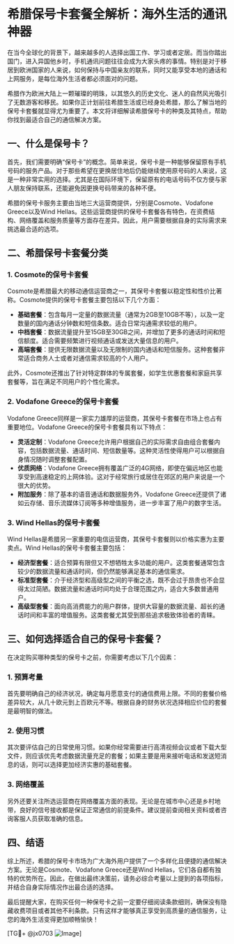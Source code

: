 # 希腊保号卡套餐全解析：海外生活的通讯神器

在当今全球化的背景下，越来越多的人选择出国工作、学习或者定居。而当你踏出国门，进入异国他乡时，手机通讯问题往往会成为大家头疼的事情。特别是对于移居到欧洲国家的人来说，如何保持与中国亲友的联系，同时又能享受本地的通话和上网服务，是每位海外生活者都必须面对的问题。

希腊作为欧洲大陆上一颗璀璨的明珠，以其悠久的历史文化、迷人的自然风光吸引了无数游客和移民。如果你正计划前往希腊生活或已经身处希腊，那么了解当地的保号卡套餐就显得尤为重要了。本文将详细解读希腊保号卡的种类及其特点，帮助你找到最适合自己的通信解决方案。

## 一、什么是保号卡？

首先，我们需要明确“保号卡”的概念。简单来说，保号卡是一种能够保留原有手机号码的服务产品。对于那些希望在更换居住地后仍能继续使用原号码的人来说，这是一种非常实用的选择。尤其是在国际环境下，保留原有的电话号码不仅方便与家人朋友保持联系，还能避免因更换号码带来的各种不便。

希腊的保号卡服务主要由当地三大运营商提供，分别是Cosmote、Vodafone Greece以及Wind Hellas。这些运营商提供的保号卡套餐各有特色，在资费结构、网络覆盖和服务质量等方面存在差异。因此，用户需要根据自身的实际需求来挑选最合适的选项。

## 二、希腊保号卡套餐分类

### 1. Cosmote的保号卡套餐

Cosmote是希腊最大的移动通信运营商之一，其保号卡套餐以稳定性和性价比著称。Cosmote提供的保号卡套餐主要包括以下几个方面：

- **基础套餐**：包含每月一定量的数据流量（通常为2GB至10GB不等），以及一定数量的国内通话分钟数和短信条数。适合日常沟通需求较低的用户。
- **中档套餐**：数据流量提升至15GB至30GB之间，并增加了更多的通话时间和短信额度。适合需要频繁进行视频通话或发送大量信息的用户。
- **高端套餐**：提供无限数据流量以及无限制的国内通话和短信服务。这种套餐非常适合商务人士或者对通信需求较高的个人用户。

此外，Cosmote还推出了针对特定群体的专属套餐，如学生优惠套餐和家庭共享套餐等，旨在满足不同用户的个性化需求。

### 2. Vodafone Greece的保号卡套餐

Vodafone Greece同样是一家实力雄厚的运营商，其保号卡套餐在市场上也占有重要地位。Vodafone Greece的保号卡套餐具有以下特点：

- **灵活定制**：Vodafone Greece允许用户根据自己的实际需求自由组合套餐内容，包括数据流量、通话时间、短信数量等。这种灵活性使得用户可以根据自身情况随时调整套餐配置。
- **优质网络**：Vodafone Greece拥有覆盖广泛的4G网络，即使在偏远地区也能享受到高速稳定的上网体验。这对于经常旅行或居住在郊区的用户来说是一个很大的优势。
- **附加服务**：除了基本的语音通话和数据服务外，Vodafone Greece还提供了诸如云存储、音乐流媒体订阅等多种增值服务，进一步丰富了用户的数字生活。

### 3. Wind Hellas的保号卡套餐

Wind Hellas是希腊另一家重要的电信运营商，其保号卡套餐则以价格实惠为主要卖点。Wind Hellas的保号卡套餐主要包括：

- **经济型套餐**：适合预算有限但又不想牺牲太多功能的用户。这类套餐通常包含较少的数据流量和通话时间，但仍然能够满足基本的通信需求。
- **标准型套餐**：介于经济型和高级型之间的平衡之选，既不会过于昂贵也不会显得太过简陋。数据流量和通话时间均处于合理范围之内，适合大多数普通用户。
- **高级型套餐**：面向高消费能力的用户群体，提供大容量的数据流量、超长的通话时间和丰富的增值服务。这类套餐尤其受到那些追求极致体验者的青睐。

## 三、如何选择适合自己的保号卡套餐？

在决定购买哪种类型的保号卡之前，你需要考虑以下几个因素：

### 1. 预算考量

首先要明确自己的经济状况，确定每月愿意支付的通信费用上限。不同的套餐价格差异较大，从几十欧元到上百欧元不等。根据自身的财务状况选择相应价位的套餐是最明智的做法。

### 2. 使用习惯

其次要评估自己的日常使用习惯。如果你经常需要进行高清视频会议或者下载大型文件，则应该优先考虑数据流量充足的套餐；如果主要是用来接听电话和发送短消息的话，则可以选择更加经济实惠的基础套餐。

### 3. 网络覆盖

另外还要关注所选运营商在网络覆盖方面的表现。无论是在城市中心还是乡村地带，良好的信号接收都是保证正常通信的前提条件。建议提前查阅相关资料或者咨询客服人员获取准确的信息。

## 四、结语

综上所述，希腊的保号卡市场为广大海外用户提供了一个多样化且便捷的通信解决方案。无论是Cosmote、Vodafone Greece还是Wind Hellas，它们各自都有独特的优势所在。因此，在做出最终决策前，请务必综合考量以上提到的各项指标，并结合自身实际情况作出最合适的选择。

最后提醒大家，在购买任何一种保号卡之前一定要仔细阅读条款细则，确保没有隐藏收费项目或者其他不利条款。只有这样才能够真正享受到高质量的通信服务，让您的海外生活变得更加顺畅愉快！

[TG💪+ @jx0703 ![Image](https://github.com/user-attachments/assets/dbca1d08-cadb-493c-b0ec-ad6f7a83f270)]